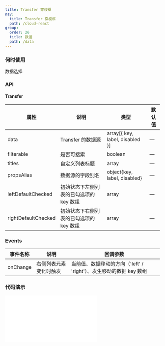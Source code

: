 ```yaml
---
title: Transfer 穿梭框
nav:
  title: Transfer 穿梭框
  path: /cloud-react
group:
  order: 26
  title: 数据
  path: /data
---
```


### 何时使用

数据选择

### API

#### Transfer

| 属性           | 说明                    | 类型              | 默认值 |
| -------------- | ----------------------- | ----------------- | ------ |
| data | Transfer 的数据源 | array[{ key, label, disabled }] | — | [ ] |
| filterable | 是否可搜索 | boolean | — | false |
| titles | 自定义列表标题 | array | — | ['列表 1', '列表 2'] |
| propsAlias | 数据源的字段别名 | object{key, label, disabled} | — | — |
| leftDefaultChecked | 初始状态下左侧列表的已勾选项的 key 数组 | array | — | [ ] |
| rightDefaultChecked | 初始状态下右侧列表的已勾选项的 key 数组 | array | — | [ ] |

### Events
| 事件名称      | 说明    | 回调参数      |
|---------- |-------- |---------- |
| onChange | 右侧列表元素变化时触发 | 当前值、数据移动的方向（'left' / 'right'）、发生移动的数据 key 数组 |

 ### 代码演示 

<embed src="@components/transfer/demos/basic.md" /> 
